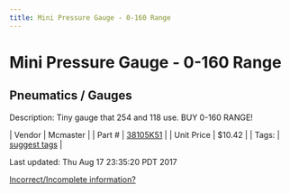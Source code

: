 ```yaml
---
title: Mini Pressure Gauge - 0-160 Range
---
```


# Mini Pressure Gauge - 0-160 Range
## Pneumatics / Gauges
Description: 	Tiny gauge that 254 and 118 use. BUY 0-160 RANGE! 

| Vendor | Mcmaster | 
| Part # | [38105K51](https://www.mcmaster.com/#38105K51) | 
| Unit Price | $10.42 | 
| Tags: | [suggest tags](https://docs.google.com/forms/d/e/1FAIpQLSeWyY8v3RgOty-MyWmh9U0iivNYN_molChYyS-0U-o-kOAv_g/viewform) | 

Last updated: Thu Aug 17 23:35:20 PDT 2017

 [Incorrect/Incomplete information?](https://docs.google.com/forms/d/e/1FAIpQLSeWyY8v3RgOty-MyWmh9U0iivNYN_molChYyS-0U-o-kOAv_g/viewform)